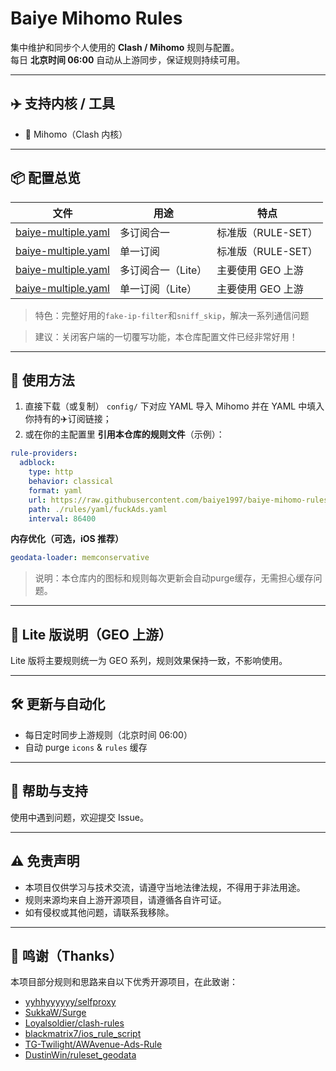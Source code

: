 # Baiye Mihomo Rules

集中维护和同步个人使用的 **Clash / Mihomo** 规则与配置。  
每日 **北京时间 06:00** 自动从上游同步，保证规则持续可用。

---

## ✈️ 支持内核 / 工具
- 🌸 Mihomo（Clash 内核）

---

## 📦 配置总览

| 文件 | 用途 | 特点 |
|---|---|---|
| [baiye-multiple.yaml](./config/baiye-multiple.yaml) | 多订阅合一 | 标准版（RULE-SET） |
| [baiye-multiple.yaml](./config/baiye-single.yaml) | 单一订阅 | 标准版（RULE-SET） |
| [baiye-multiple.yaml](./config/baiye-multiple-lite.yaml) | 多订阅合一（Lite） | 主要使用 GEO 上游 |
| [baiye-multiple.yaml](./config/baiye-single-lite.yaml) | 单一订阅（Lite） | 主要使用 GEO 上游 |
> 特色：完整好用的`fake-ip-filter`和`sniff_skip`，解决一系列通信问题

> 建议：关闭客户端的一切覆写功能，本仓库配置文件已经非常好用！
---

## 🚀 使用方法

1. 直接下载（或复制） `config/` 下对应 YAML 导入 Mihomo 并在 YAML 中填入你持有的✈️订阅链接；  
2. 或在你的主配置里 **引用本仓库的规则文件**（示例）：

```yaml
rule-providers:
  adblock:
    type: http
    behavior: classical
    format: yaml
    url: https://raw.githubusercontent.com/baiye1997/baiye-mihomo-rules/main/rules/yaml/fuckAds.yaml
    path: ./rules/yaml/fuckAds.yaml
    interval: 86400
```

**内存优化（可选，iOS 推荐）**
```yaml
geodata-loader: memconservative
```

> 说明：本仓库内的图标和规则每次更新会自动purge缓存，无需担心缓存问题。

---

## 🧩 Lite 版说明（GEO 上游）

Lite 版将主要规则统一为 GEO 系列，规则效果保持一致，不影响使用。

---

## 🛠 更新与自动化

- 每日定时同步上游规则（北京时间 06:00）  
- 自动 purge `icons` & `rules` 缓存

---

## 🤝 帮助与支持
使用中遇到问题，欢迎提交 Issue。

---

## ⚠️ 免责声明
- 本项目仅供学习与技术交流，请遵守当地法律法规，不得用于非法用途。  
- 规则来源均来自上游开源项目，请遵循各自许可证。  
- 如有侵权或其他问题，请联系我移除。

---

## 🙌 鸣谢（Thanks）

本项目部分规则和思路来自以下优秀开源项目，在此致谢：

- [yyhhyyyyyy/selfproxy](https://github.com/yyhhyyyyyy/selfproxy)  
- [SukkaW/Surge](https://github.com/SukkaW/Surge)  
- [Loyalsoldier/clash-rules](https://github.com/Loyalsoldier/clash-rules)  
- [blackmatrix7/ios_rule_script](https://github.com/blackmatrix7/ios_rule_script)  
- [TG-Twilight/AWAvenue-Ads-Rule](https://github.com/TG-Twilight/AWAvenue-Ads-Rule)  
- [DustinWin/ruleset_geodata](https://github.com/DustinWin/ruleset_geodata)
